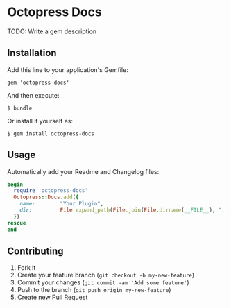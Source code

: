 # Octopress Docs

TODO: Write a gem description

## Installation

Add this line to your application's Gemfile:

    gem 'octopress-docs'

And then execute:

    $ bundle

Or install it yourself as:

    $ gem install octopress-docs

## Usage

Automatically add your Readme and Changelog files:

```ruby
begin
  require 'octopress-docs'
  Octopress::Docs.add({
    name:        "Your Plugin",
    dir:         File.expand_path(File.join(File.dirname(__FILE__), "../../")),
  })
rescue
end
```

## Contributing

1. Fork it
2. Create your feature branch (`git checkout -b my-new-feature`)
3. Commit your changes (`git commit -am 'Add some feature'`)
4. Push to the branch (`git push origin my-new-feature`)
5. Create new Pull Request
